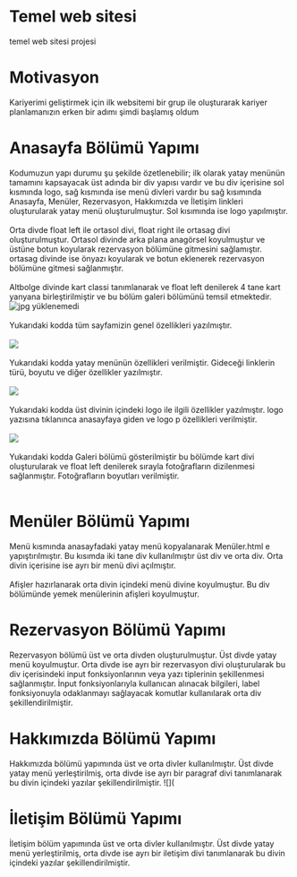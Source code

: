# Temel web sitesi
temel web sitesi projesi
# Motivasyon
Kariyerimi geliştirmek için ilk websitemi bir grup ile oluşturarak kariyer
planlamanızın erken bir adımı şimdi başlamış oldum 
# Anasayfa Bölümü Yapımı
Kodumuzun yapı durumu şu şekilde özetlenebilir; ilk olarak yatay menünün tamamını kapsayacak üst adında bir div yapısı vardır ve bu div içerisine sol kısmında logo, sağ kısmında ise menü divleri vardır bu sağ kısımında Anasayfa, Menüler, Rezervasyon, Hakkımızda ve İletişim linkleri oluşturularak yatay menü oluşturulmuştur. Sol kısımında ise logo yapılmıştır. <br> <br>
Orta divde float left ile ortasol divi, float right ile ortasag divi oluşturulmuştur. Ortasol divinde arka plana anagörsel koyulmuştur ve üstüne botun koyularak rezervasyon bölümüne gitmesini sağlamıştır. ortasag divinde ise önyazı koyularak ve botun eklenerek rezervasyon bölümüne gitmesi sağlanmıştır. <br> <br>
Altbolge divinde kart classi tanımlanarak ve float left denilerek 4 tane kart yanyana birleştirilmiştir ve bu bölüm galeri bölümünü temsil etmektedir. <br>
![jpg yüklenemedi](https://github.com/MehmetTR123/website.md/blob/main/body.jpg) <br> <br>
Yukarıdaki kodda tüm sayfamizin genel özellikleri yazılmıştır. <br> <br>
![](https://github.com/MehmetTR123/website.md/blob/main/logo.jpg) <br> <br>
Yukarıdaki kodda yatay menünün özellikleri verilmiştir. Gideceği linklerin türü, boyutu ve diğer özellikler yazılmıştır. <br> <br>
![](https://github.com/MehmetTR123/website.md/blob/main/logo.jpg) <br> <br>
Yukarıdaki kodda üst divinin içindeki logo ile ilgili özellikler yazılmıştır. logo yazısına tıklanınca anasayfaya giden ve logo p özellikleri verilmiştir. <br> <br>
![](https://github.com/MehmetTR123/website.md/blob/main/Galeri.jpg) <br> <br>
Yukarıdaki kodda Galeri bölümü gösterilmiştir bu bölümde kart divi oluşturularak ve float left denilerek sırayla fotoğrafların dizilenmesi sağlanmıştır. Fotoğrafların boyutları verilmiştir. <br> <br>

# Menüler Bölümü Yapımı
Menü kısmında anasayfadaki yatay menü kopyalanarak Menüler.html e yapıştırılmıştır. Bu kısımda iki tane div kullanılmıştır üst div ve orta div. Orta divin içerisine ise ayrı bir menü divi açılmıştır. <br> <br>
Afişler hazırlanarak orta divin içindeki menü divine  koyulmuştur. Bu div bölümünde yemek menülerinin afişleri koyulmuştur.
# Rezervasyon Bölümü Yapımı
Rezervasyon bölümü üst ve orta divden oluşturulmuştur. Üst divde yatay menü koyulmuştur. Orta divde ise ayrı bir rezervasyon divi oluşturularak bu div içerisindeki input fonksiyonlarının veya yazı tiplerinin şekillenmesi sağlanmıştır. İnput fonksiyonlarıyla kullanıcan alınacak bilgileri, label fonksiyonuyla odaklanmayı sağlayacak komutlar kullanılarak orta div şekillendirilmiştir.
# Hakkımızda Bölümü Yapımı
Hakkımızda bölümü yapımında üst ve orta divler kullanılmıştır. Üst divde yatay menü yerleştirilmiş, orta divde ise ayrı bir paragraf divi tanımlanarak bu divin içindeki yazılar şekillendirilmiştir. 
![](
# İletişim Bölümü Yapımı
İletişim bölüm yapımında üst ve orta divler kullanılmıştır. Üst divde yatay menü yerleştirilmiş, orta divde ise ayrı bir iletişim divi tanımlanarak bu divin içindeki yazılar şekillendirilmiştir.
















